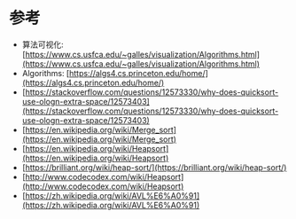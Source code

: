 # 参考

- 算法可视化: [https://www.cs.usfca.edu/~galles/visualization/Algorithms.html](https://www.cs.usfca.edu/~galles/visualization/Algorithms.html)
- Algorithms: [https://algs4.cs.princeton.edu/home/](https://algs4.cs.princeton.edu/home/)
- [https://stackoverflow.com/questions/12573330/why-does-quicksort-use-ologn-extra-space/12573403](https://stackoverflow.com/questions/12573330/why-does-quicksort-use-ologn-extra-space/12573403)
- [https://en.wikipedia.org/wiki/Merge_sort](https://en.wikipedia.org/wiki/Merge_sort)
- [https://en.wikipedia.org/wiki/Heapsort](https://en.wikipedia.org/wiki/Heapsort)
- [https://brilliant.org/wiki/heap-sort/](https://brilliant.org/wiki/heap-sort/)
- [http://www.codecodex.com/wiki/Heapsort](http://www.codecodex.com/wiki/Heapsort)
- [https://zh.wikipedia.org/wiki/AVL%E6%A0%91](https://zh.wikipedia.org/wiki/AVL%E6%A0%91)